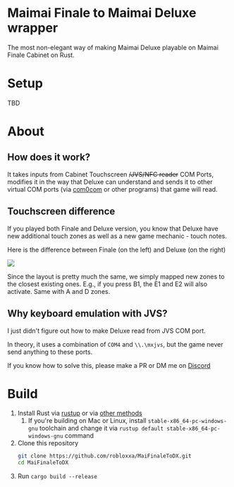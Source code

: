 # Maimai Finale to Maimai Deluxe wrapper

The most non-elegant way of making Maimai Deluxe playable on Maimai Finale Cabinet on Rust.

# Setup

TBD

# About

## How does it work?
It takes inputs from Cabinet Touchscreen ~~/JVS/NFC reader~~ COM Ports, modifies it in the way that Deluxe can understand
and sends it to other virtual COM ports (via [com0com]() or other programs) that game will read.
## Touchscreen difference
If you played both Finale and Deluxe version, you know that Deluxe have new additional touch zones as well as a new game mechanic - touch notes.

Here is the difference between Finale (on the left) and Deluxe (on the right) 

![](https://i.imgur.com/w8sUFHy.png)

Since the layout is pretty much the same, we simply mapped new zones to the closest existing ones. 
E.g., if you press B1, the E1 and E2 will also activate.
Same with A and D zones.

## Why keyboard emulation with JVS?

I just didn't figure out how to make Deluxe read from JVS COM port. 

In theory, it uses a combination of `COM4` and `\\.\mxjvs`, but the game never send anything to these ports.

If you know how to solve this, please make a PR or DM me on [Discord](https://discordapp.com/users/161178211596763137)


# Build
1. Install Rust via [rustup](https://rustup.rs/) or via [other methods](https://forge.rust-lang.org/infra/other-installation-methods.html)
   1. If you're building on Mac or Linux, install `stable-x86_64-pc-windows-gnu` toolchain and change it via `rustup default stable-x86_64-pc-windows-gnu` command
2. Clone this repository 
    ```bash
    git clone https://github.com/robloxxa/MaiFinaleToDX.git
    cd MaiFinaleToDX
    ```
3. Run `cargo build --release`
